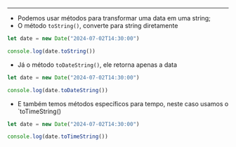 ___
- Podemos usar métodos para transformar uma data em uma string;
- O método `toString()`, converte para string diretamente
```js
let date = new Date("2024-07-02T14:30:00")

console.log(date.toString())
```
- Já o método `toDateString()`, ele retorna apenas a data
```js
let date = new Date("2024-07-02T14:30:00")

console.log(date.toDateString())
```
- E também temos métodos específicos para tempo, neste caso usamos o `toTimeString()
```js
let date = new Date("2024-07-02T14:30:00")

console.log(date.toTimeString())
```